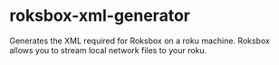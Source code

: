 roksbox-xml-generator
=====================

Generates the XML required for Roksbox on a roku machine.  Roksbox allows you to stream local network files to your roku.  